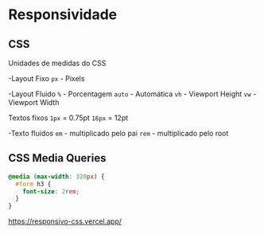  # Responsividade 

## CSS 

Unidades de medidas do CSS

-Layout Fixo
`px` - Pixels

-Layout Fluido
`%` - Porcentagem
`auto` - Automática
`vh` - Viewport Height
`vw` - Viewport Width

Textos fixos
`1px` = 0.75pt
`16px` = 12pt

-Texto fluidos
`em` - multiplicado pelo pai 
`rem` - multiplicado pelo root

## CSS Media Queries 

```css
@media (max-width: 320px) {
  #form h3 {
    font-size: 2rem;
  }
}
```
https://responsivo-css.vercel.app/
